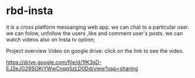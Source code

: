 # rbd-insta

it is a cross platform messanging web app. we can chat to a particular user.
we can folow, unfollow the users ,like and comment user's posts.
we can watch videos also on Insta tv option;


Project overview Video on google drive:
click on the link to see the video.

https://drive.google.com/file/d/1fK3sD-EJ2eJG29SOKjYWwCnqq5zLD0Dd/view?usp=sharing
